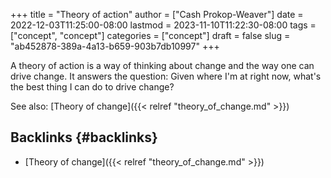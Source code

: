 +++
title = "Theory of action"
author = ["Cash Prokop-Weaver"]
date = 2022-12-03T11:25:00-08:00
lastmod = 2023-11-10T11:22:30-08:00
tags = ["concept", "concept"]
categories = ["concept"]
draft = false
slug = "ab452878-389a-4a13-b659-903b7db10997"
+++

A theory of action is a way of thinking about change and the way one can drive change. It answers the question: Given where I'm at right now, what's the best thing I can do to drive change?

See also: [Theory of change]({{< relref "theory_of_change.md" >}})


## Backlinks {#backlinks}

-   [Theory of change]({{< relref "theory_of_change.md" >}})
